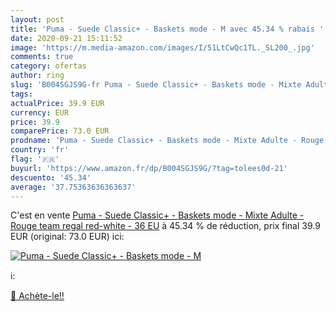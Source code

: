 ```yaml
---
layout: post
title: 'Puma - Suede Classic+ - Baskets mode - M avec 45.34 % rabais '
date: 2020-09-21 15:11:52
image: 'https://m.media-amazon.com/images/I/51LtCwQc1TL._SL200_.jpg'
comments: true
category: ofertas
author: ring
slug: 'B004SGJS9G-fr Puma - Suede Classic+ - Baskets mode - Mixte Adulte -...'
tags: 
actualPrice: 39.9 EUR
currency: EUR
price: 39.9
comparePrice: 73.0 EUR
prodname: 'Puma - Suede Classic+ - Baskets mode - Mixte Adulte - Rouge  team regal red-white  - 36 EU'
country: 'fr'
flag: '🇫🇷'
buyurl: 'https://www.amazon.fr/dp/B004SGJS9G/?tag=tolees0d-21'
descuento: '45.34'
average: '37.75363636363637'
---
```


C'est en vente [Puma - Suede Classic+ - Baskets mode - Mixte Adulte - Rouge  team regal red-white  - 36 EU](https://www.amazon.fr/dp/B004SGJS9G/?tag=tolees0d-21)  à  45.34 % de réduction, prix final  39.9 EUR (original: 73.0 EUR) ici:

[![Puma - Suede Classic+ - Baskets mode - M](https://m.media-amazon.com/images/I/51LtCwQc1TL._SL200_.jpg)](https://www.amazon.fr/dp/B004SGJS9G/?tag=tolees0d-21)

ℹ️:


[🛒 Achète-le!!](https://www.amazon.fr/dp/B004SGJS9G/?tag=tolees0d-21)
